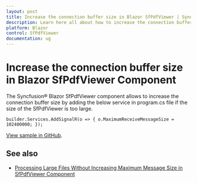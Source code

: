 ```yaml
---
layout: post
title: Increase the connection buffer size in Blazor SfPdfViewer | Syncfusion
description: Learn here all about how to increase the connection buffer size in Syncfusion Blazor SfPdfViewer component and more.
platform: Blazor
control: SfPdfViewer
documentation: ug
---
```


# Increase the connection buffer size in Blazor SfPdfViewer Component

The Syncfusion&reg; Blazor SfPdfViewer component allows to increase the connection buffer size by adding the below service in program.cs file if the size of the SfPdfViewer is too large.

```cshtml
builder.Services.AddSignalR(o => { o.MaximumReceiveMessageSize = 102400000; });
```

[View sample in GitHub](https://github.com/SyncfusionExamples/blazor-pdf-viewer-examples/tree/master/Load%20and%20Save/Load%20larger%20document%20without%20error).

## See also

* [Processing Large Files Without Increasing Maximum Message Size in SfPdfViewer Component](../how-to/processing-large-files-without-increasing-maximum-message-size)